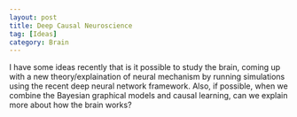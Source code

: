```yaml
---
layout: post
title: Deep Causal Neuroscience
tag: [Ideas]
category: Brain
---
```


I have some ideas recently that is it possible to study the brain, coming up with a new theory/explaination of neural mechanism by running simulations using the recent deep neural network framework. Also, if possible, when we combine the Bayesian graphical models and causal learning, can we explain more about how the brain works?
<!--stackedit_data:
eyJoaXN0b3J5IjpbMTk0ODYwMDE4N119
-->